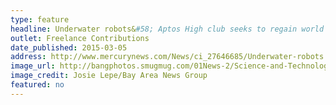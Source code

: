 ```yaml
---
type: feature
headline: Underwater robots&#58; Aptos High club seeks to regain world championship
outlet: Freelance Contributions
date_published: 2015-03-05
address: http://www.mercurynews.com/News/ci_27646685/Underwater-robots:-Aptos-High-club-seeks-to-regain-world-championship
image_url: http://bangphotos.smugmug.com/01News-2/Science-and-Technology/Aptos-High-robotics-team-vying/i-7rzwt3D/0/L/SJM-WATERBOTS-0304-04-L.jpg
image_credit: Josie Lepe/Bay Area News Group
featured: no
---
```

